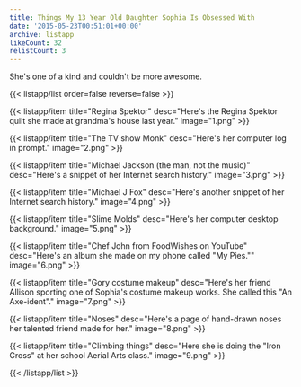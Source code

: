 ```yaml
---
title: Things My 13 Year Old Daughter Sophia Is Obsessed With
date: '2015-05-23T00:51:01+00:00'
archive: listapp
likeCount: 32
relistCount: 3
---
```


She's one of a kind and couldn't be more awesome.

<!--more-->

{{< listapp/list order=false reverse=false >}}

   {{< listapp/item title="Regina Spektor"
      desc="Here's the Regina Spektor quilt she made at grandma's house last year."
      image="1.png" >}}

   {{< listapp/item title="The TV show Monk"
      desc="Here's her computer log in prompt."
      image="2.png" >}}

   {{< listapp/item title="Michael Jackson (the man, not the music)"
      desc="Here's a snippet of her Internet search history."
      image="3.png" >}}

   {{< listapp/item title="Michael J Fox"
      desc="Here's another snippet of her Internet search history."
      image="4.png" >}}

   {{< listapp/item title="Slime Molds"
      desc="Here's her computer desktop background."
      image="5.png" >}}

   {{< listapp/item title="Chef John from FoodWishes on YouTube"
      desc="Here's an album she made on my phone called \"My Pies.\""
      image="6.png" >}}

   {{< listapp/item title="Gory costume makeup"
      desc="Here's her friend Allison sporting one of Sophia's costume makeup works. She called this \"An Axe-ident\"."
      image="7.png" >}}

   {{< listapp/item title="Noses"
      desc="Here's a page of hand-drawn noses her talented friend made for her."
      image="8.png" >}}

   {{< listapp/item title="Climbing things"
      desc="Here she is doing the \"Iron Cross\" at her school Aerial Arts class."
      image="9.png" >}}

{{< /listapp/list >}}
